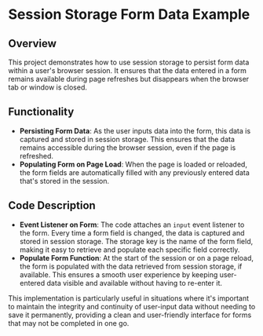 # Session Storage Form Data Example

## Overview

This project demonstrates how to use session storage to persist form data within a user's browser session. It ensures that the data entered in a form remains available during page refreshes but disappears when the browser tab or window is closed.

## Functionality

- **Persisting Form Data**: As the user inputs data into the form, this data is captured and stored in session storage. This ensures that the data remains accessible during the browser session, even if the page is refreshed.
- **Populating Form on Page Load**: When the page is loaded or reloaded, the form fields are automatically filled with any previously entered data that's stored in the session.

## Code Description

- **Event Listener on Form**: The code attaches an `input` event listener to the form. Every time a form field is changed, the data is captured and stored in session storage. The storage key is the name of the form field, making it easy to retrieve and populate each specific field correctly.
- **Populate Form Function**: At the start of the session or on a page reload, the form is populated with the data retrieved from session storage, if available. This ensures a smooth user experience by keeping user-entered data visible and available without having to re-enter it.

This implementation is particularly useful in situations where it's important to maintain the integrity and continuity of user-input data without needing to save it permanently, providing a clean and user-friendly interface for forms that may not be completed in one go.
